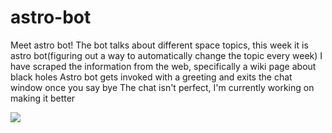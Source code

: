 # astro-bot

Meet astro bot!
The bot talks about different space topics, this week it is astro bot(figuring out a way to automatically change the topic every week)
I have scraped the information from the web, specifically a wiki page about black holes
Astro bot gets invoked with a greeting and exits the chat window once you say bye
The chat isn't perfect, I'm currently working on making it better 

![](image/astro-bot-chat-img.png)
